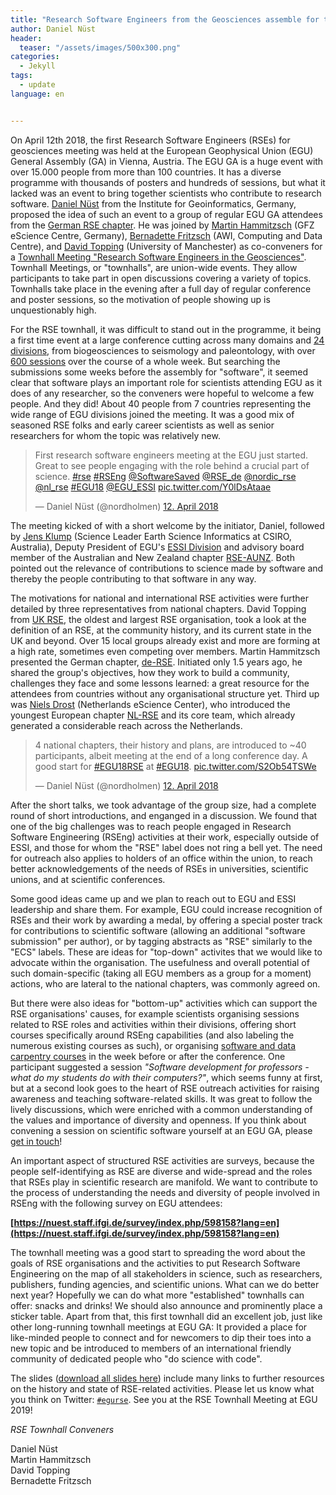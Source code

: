 ```yaml
---
title: "Research Software Engineers from the Geosciences assemble for the first time at EGU General Assembly 2018"
author: Daniel Nüst
header:
  teaser: "/assets/images/500x300.png"
categories: 
  - Jekyll
tags:
  - update
language: en


---
```


On April 12th 2018, the first Research Software Engineers (RSEs) for geosciences meeting was held at the European Geophysical Union (EGU) General Assembly (GA) in Vienna, Austria.
The EGU GA is a huge event with over 15.000 people from more than 100 countries.
It has a diverse programme with thousands of posters and hundreds of sessions, but what it lacked was an event to bring together scientists who contribute to research software.
[Daniel Nüst](https://w3id.org/people/nuest) from the Institute for Geoinformatics, Germany, proposed the idea of such an event to a group of regular EGU GA attendees from the [German RSE chapter](https://www.de-rse.org/).
He was joined by [Martin Hammitzsch](https://www.gfz-potsdam.de/staff/martin-hammitzsch/) (GFZ eScience Centre, Germany), [Bernadette Fritzsch](https://www.awi.de/ueber-uns/organisation/mitarbeiter/bernadette-fritzsch.html) (AWI, Computing and Data Centre), and [David Topping](https://davidtoppingsci.com/) (University of Manchester) as co-conveners for a [Townhall Meeting "Research Software Engineers in the Geosciences"](http://meetingorganizer.copernicus.org/EGU2018/session/29539). 
Townhall Meetings, or "townhalls", are union-wide events.
They allow participants to take part in open discussions covering a variety of topics.
Townhalls take place in the evening after a full day of regular conference and poster sessions, so the motivation of people showing up is unquestionably high.

For the RSE townhall, it was difficult to stand out in the programme, it being a first time event at a large conference cutting across many domains and [24 divisions](https://www.egu.eu/structure/divisions/), from biogeosciences to seismology and paleontology, with over [600 sessions](https://meetingorganizer.copernicus.org/egu2018/meetingprogramme) over the course of a whole week.
But searching the submissions some weeks before the assembly for "software", it seemed clear that software plays an important role for scientists attending EGU as it does of any researcher, so the conveners were hopeful to welcome a few people.
And they did!
About 40 people from 7 countries representing the wide range of EGU divisions joined the meeting.
It was a good mix of seasoned RSE folks and early career scientists as well as senior researchers for whom the topic was relatively new.

<blockquote class="twitter-tweet" data-lang="de"><p lang="en" dir="ltr">First research software engineers meeting at the EGU just started. Great to see people engaging with the role behind a crucial part of science. <a href="https://twitter.com/hashtag/rse?src=hash&amp;ref_src=twsrc%5Etfw">#rse</a> <a href="https://twitter.com/hashtag/RSEng?src=hash&amp;ref_src=twsrc%5Etfw">#RSEng</a> <a href="https://twitter.com/SoftwareSaved?ref_src=twsrc%5Etfw">@SoftwareSaved</a> <a href="https://twitter.com/RSE_de?ref_src=twsrc%5Etfw">@RSE_de</a> <a href="https://twitter.com/nordic_rse?ref_src=twsrc%5Etfw">@nordic_rse</a> <a href="https://twitter.com/nl_rse?ref_src=twsrc%5Etfw">@nl_rse</a> <a href="https://twitter.com/hashtag/EGU18?src=hash&amp;ref_src=twsrc%5Etfw">#EGU18</a> <a href="https://twitter.com/EGU_ESSI?ref_src=twsrc%5Etfw">@EGU_ESSI</a> <a href="https://t.co/Y0lDsAtaae">pic.twitter.com/Y0lDsAtaae</a></p>&mdash; Daniel Nüst (@nordholmen) <a href="https://twitter.com/nordholmen/status/984479316699381760?ref_src=twsrc%5Etfw">12. April 2018</a></blockquote>
<script async src="https://platform.twitter.com/widgets.js" charset="utf-8"></script>

The meeting kicked of with a short welcome by the initiator, Daniel, followed by [Jens Klump](http://people.csiro.au/Jens-Klump) (Science Leader Earth Science Informatics at CSIRO, Australia), Deputy President of EGU's [ESSI Division](http://essi.egu.eu/) and advisory board member of the Australian and New Zealand chapter [RSE-AUNZ](https://github.com/rse-aunz).
Both pointed out the relevance of contributions to science made by software and thereby the people contributing to that software in any way.

The motivations for national and international RSE activities were further detailed by three representatives from national chapters. 
David Topping from [UK RSE](https://rse.ac.uk/), the oldest and largest RSE organisation, took a look at the definition of an RSE, at the community history, and its current state in the UK and beyond.
Over 15 local groups already exist and more are forming at a high rate, sometimes even competing over members.
Martin Hammitzsch presented the German chapter, [de-RSE](https://www.de-rse.org/).
Initiated only 1.5 years ago, he shared the group's objectives, how they work to build a community, challenges they face and some lessons learned: a great resource for the attendees from countries without any organisational structure yet.
Third up was [Niels Drost](https://www.esciencecenter.nl/profile/dr.-niels-drost) (Netherlands eScience Center), who introduced the youngest European chapter [NL-RSE](http://nl-rse.org/) and its core team, which already generated a considerable reach across the Netherlands.

<blockquote class="twitter-tweet" data-lang="de"><p lang="en" dir="ltr">4 national chapters, their history and plans, are introduced to ~40 participants, albeit meeting at the end of a long conference day. A good start for <a href="https://twitter.com/hashtag/EGU18RSE?src=hash&amp;ref_src=twsrc%5Etfw">#EGU18RSE</a> at <a href="https://twitter.com/hashtag/EGU18?src=hash&amp;ref_src=twsrc%5Etfw">#EGU18</a>. <a href="https://t.co/S2Ob54TSWe">pic.twitter.com/S2Ob54TSWe</a></p>&mdash; Daniel Nüst (@nordholmen) <a href="https://twitter.com/nordholmen/status/984484030031843328?ref_src=twsrc%5Etfw">12. April 2018</a></blockquote>
<script async src="https://platform.twitter.com/widgets.js" charset="utf-8"></script>

After the short talks, we took advantage of the group size, had a complete round of short introductions, and enganged in a discussion.
We found that one of the big challenges was to reach people engaged in Research Software Engineering (RSEng) activities at their work, especially outside of ESSI, and those for whom the "RSE" label does not ring a bell yet.
The need for outreach also applies to holders of an office within the union, to reach better acknowledgements of the needs of RSEs in universities, scientific unions, and at scientific conferences.

Some good ideas came up and we plan to reach out to EGU and ESSI leadership and share them.
For example, EGU could increase recognition of RSEs and their work by awarding a medal, by offering a special poster track for contributions to scientific software (allowing an additional "software submission" per author), or by tagging abstracts as "RSE" similarly to the "ECS" labels.
These are ideas for "top-down" activites that we would like to advocate within the organisation.
The usefulness and overall potential of such domain-specific (taking all EGU members as a group for a moment) actions, who are lateral to the national chapters, was commonly agreed on.

But there were also ideas for "bottom-up" activities which can support the RSE organisations' causes, for example scientists organising sessions related to RSE roles and activities within their divisions, offering short courses specifically around RSEng capabilities (and also labeling the numerous existing courses as such), or organising [software and data carpentry courses](https://carpentries.org/) in the week before or after the conference.
One participant suggested a session _"Software development for professors - what do my students do with their computers?"_, which seems funny at first, but at a second look goes to the heart of RSE outreach activities for raising awareness and teaching software-related skills.
It was great to follow the lively discussions, which were enriched with a common understanding of the values and importance of diversity and openness.
If you think about convening a session on scientific software yourself at an EGU GA, please [get in touch](mailto:daniel.nuest@uni-muenster.de)!

An important aspect of structured RSE activities are surveys, because the people self-identifying as RSE are diverse and wide-spread and the roles that RSEs play in scientific research are manifold.
We want to contribute to the process of understanding the needs and diversity of people involved in RSEng with the following survey on EGU attendees:

**[https://nuest.staff.ifgi.de/survey/index.php/598158?lang=en](https://nuest.staff.ifgi.de/survey/index.php/598158?lang=en)**

The townhall meeting was a good start to spreading the word about the goals of RSE organisations and the activities to put Research Software Engineering on the map of all stakeholders in science, such as researchers, publishers, funding agencies, and scientific unions.
What can we do better next year?
Hopefully we can do what more "established" townhalls can offer: snacks and drinks!
We should also announce and prominently place a sticker table.
Apart from that, this first townhall did an excellent job, just like other long-running townhall meetings at EGU GA:
It provided a place for like-minded people to connect and for newcomers to dip their toes into a new topic and be introduced to members of an international friendly community of dedicated people who "do science with code".

The slides ([download all slides here](https://doi.org/10.5281/zenodo.1254998)) include many links to further resources on the history and state of RSE-related activities.
Please let us know what you think on Twitter: [`#egurse`](https://twitter.com/search?f=tweets&q=%23egurse).
See you at the RSE Townhall Meeting at EGU 2019!

_RSE Townhall Conveners_

Daniel Nüst<br />
Martin Hammitzsch<br />
David Topping<br />
Bernadette Fritzsch<br />

